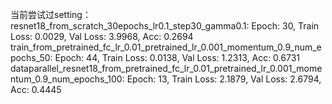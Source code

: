 当前尝试过setting：
resnet18_from_scratch_30epochs_lr0.1_step30_gamma0.1: Epoch: 30, Train Loss: 0.0029, Val Loss: 3.9968, Acc: 0.2694
train_from_pretrained_fc_lr_0.01_pretrained_lr_0.001_momentum_0.9_num_epochs_50: Epoch: 44, Train Loss: 0.0138, Val Loss: 1.2313, Acc: 0.6731
dataparallel_resnet18_from_pretrained_fc_lr_0.01_pretrained_lr_0.001_momentum_0.9_num_epochs_100: Epoch: 13, Train Loss: 2.1879, Val Loss: 2.6794, Acc: 0.4445